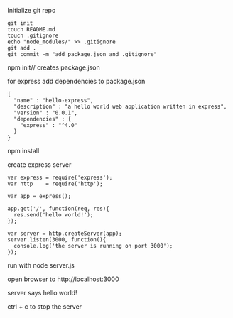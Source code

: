 Initialize git repo

```
git init
touch README.md
touch .gitignore
echo "node_modules/" >> .gitignore
git add .
git commit -m "add package.json and .gitignore"
```
npm init// creates package.json

for express add dependencies to package.json

```
{
  "name" : "hello-express",
  "description" : "a hello world web application written in express",
  "version" : "0.0.1",
  "dependencies" : {
    "express" : "^4.0"
  }
}
```

npm install

create express server

```
var express = require('express');
var http    = require('http');

var app = express();

app.get('/', function(req, res){
  res.send('hello world!');
});

var server = http.createServer(app);
server.listen(3000, function(){
  console.log('the server is running on port 3000');
});
```

run with node server.js

open browser to http://localhost:3000

server says hello world!

ctrl + c to stop the server

